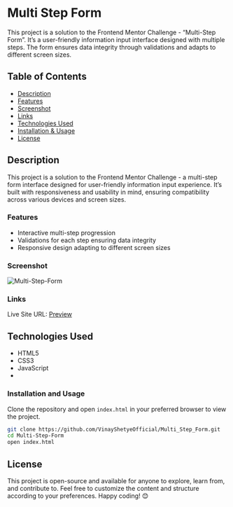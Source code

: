 # Multi Step Form

This project is a solution to the Frontend Mentor Challenge - “Multi-Step Form”. It’s a user-friendly information input interface designed with multiple steps. The form ensures data integrity through validations and adapts to different screen sizes.

## Table of Contents

- [Description](#description)
- [Features](#features)
- [Screenshot](#screenshot)
- [Links](#links)
- [Technologies Used](#technologies-used)
- [Installation & Usage](#installation-and-usage)
- [License](#license)

## Description
This project is a solution to the Frontend Mentor Challenge - a multi-step form interface designed for user-friendly information input experience. It’s built with responsiveness and usability in mind, ensuring compatibility across various devices and screen sizes.

### Features
- Interactive multi-step progression
- Validations for each step ensuring data integrity
- Responsive design adapting to different screen sizes

### Screenshot
![Multi-Step-Form](https://github.com/VinayShetyeOfficial/Frontend_Mentor_Solutions/assets/100470361/3b89ba62-f4b5-47dc-ae2b-379cdcce70a9)


### Links

Live Site URL: [Preview](https://63f763121a6e4701d542f3da--beautiful-liger-85da37.netlify.app/)

## Technologies Used
- HTML5
- CSS3
- JavaScript
- 
### Installation and Usage
Clone the repository and open `index.html` in your preferred browser to view the project.
```bash
git clone https://github.com/VinayShetyeOfficial/Multi_Step_Form.git
cd Multi-Step-Form
open index.html
```

## License
This project is open-source and available for anyone to explore, learn from, and contribute to.
Feel free to customize the content and structure according to your preferences. Happy coding! 😊
